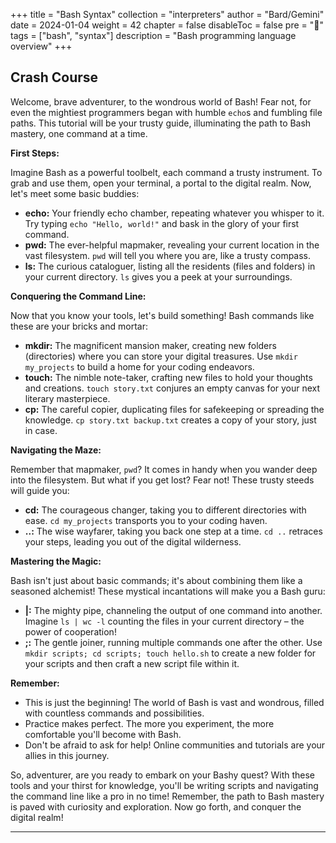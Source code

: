 +++
title = "Bash Syntax"
collection = "interpreters"
author = "Bard/Gemini"
date = 2024-01-04
weight = 42
chapter = false
disableToc = false
pre = "<b>📜</b>"
tags = ["bash", "syntax"]
description = "Bash programming language overview"
+++

## Crash Course

Welcome, brave adventurer, to the wondrous world of Bash! Fear not, for even the mightiest programmers began with humble `echo`s and fumbling file paths. This tutorial will be your trusty guide, illuminating the path to Bash mastery, one command at a time.

**First Steps:**

Imagine Bash as a powerful toolbelt, each command a trusty instrument. To grab and use them, open your terminal, a portal to the digital realm. Now, let's meet some basic buddies:

* **echo:** Your friendly echo chamber, repeating whatever you whisper to it. Try typing `echo "Hello, world!"` and bask in the glory of your first command.
* **pwd:** The ever-helpful mapmaker, revealing your current location in the vast filesystem. `pwd` will tell you where you are, like a trusty compass.
* **ls:** The curious cataloguer, listing all the residents (files and folders) in your current directory. `ls` gives you a peek at your surroundings.

**Conquering the Command Line:**

Now that you know your tools, let's build something! Bash commands like these are your bricks and mortar:

* **mkdir:** The magnificent mansion maker, creating new folders (directories) where you can store your digital treasures. Use `mkdir my_projects` to build a home for your coding endeavors.
* **touch:** The nimble note-taker, crafting new files to hold your thoughts and creations. `touch story.txt` conjures an empty canvas for your next literary masterpiece.
* **cp:** The careful copier, duplicating files for safekeeping or spreading the knowledge. `cp story.txt backup.txt` creates a copy of your story, just in case.

**Navigating the Maze:**

Remember that mapmaker, `pwd`? It comes in handy when you wander deep into the filesystem. But what if you get lost? Fear not! These trusty steeds will guide you:

* **cd:** The courageous changer, taking you to different directories with ease. `cd my_projects` transports you to your coding haven.
* **..:** The wise wayfarer, taking you back one step at a time. `cd ..` retraces your steps, leading you out of the digital wilderness.

**Mastering the Magic:**

Bash isn't just about basic commands; it's about combining them like a seasoned alchemist! These mystical incantations will make you a Bash guru:

* **|:** The mighty pipe, channeling the output of one command into another. Imagine `ls | wc -l` counting the files in your current directory – the power of cooperation!
* **;:** The gentle joiner, running multiple commands one after the other. Use `mkdir scripts; cd scripts; touch hello.sh` to create a new folder for your scripts and then craft a new script file within it.

**Remember:**

* This is just the beginning! The world of Bash is vast and wondrous, filled with countless commands and possibilities.
* Practice makes perfect. The more you experiment, the more comfortable you'll become with Bash.
* Don't be afraid to ask for help! Online communities and tutorials are your allies in this journey.

So, adventurer, are you ready to embark on your Bashy quest? With these tools and your thirst for knowledge, you'll be writing scripts and navigating the command line like a pro in no time! Remember, the path to Bash mastery is paved with curiosity and exploration. Now go forth, and conquer the digital realm!

---

